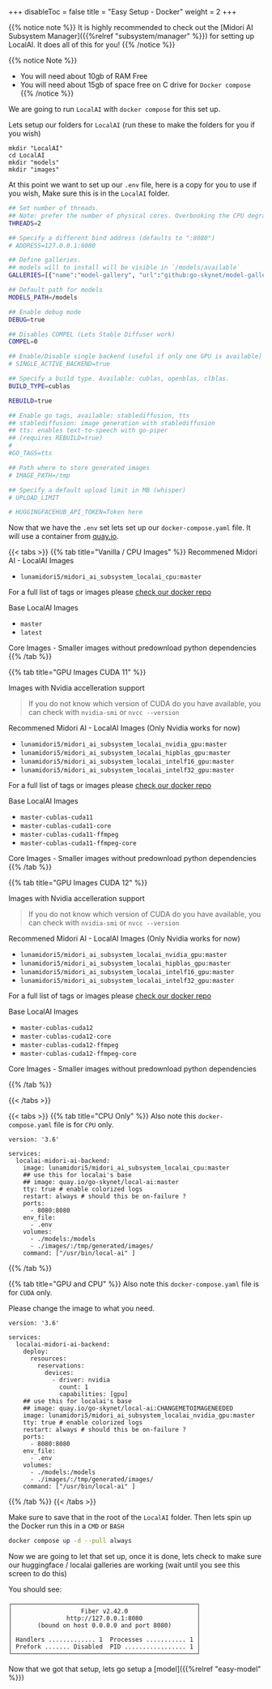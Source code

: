 
+++
disableToc = false
title = "Easy Setup - Docker"
weight = 2
+++

{{% notice note %}}
It is highly recommended to check out the [Midori AI Subsystem Manager]({{%relref "subsystem/manager" %}}) for setting up LocalAI. It does all of this for you!
{{% /notice %}}

{{% notice Note %}}
- You will need about 10gb of RAM Free
- You will need about 15gb of space free on C drive for ``Docker compose``
{{% /notice %}}

We are going to run `LocalAI` with `docker compose` for this set up.

Lets setup our folders for ``LocalAI`` (run these to make the folders for you if you wish)
```batch
mkdir "LocalAI"
cd LocalAI
mkdir "models"
mkdir "images"
```

At this point we want to set up our `.env` file, here is a copy for you to use if you wish, Make sure this is in the ``LocalAI`` folder.

```bash
## Set number of threads.
## Note: prefer the number of physical cores. Overbooking the CPU degrades performance notably.
THREADS=2

## Specify a different bind address (defaults to ":8080")
# ADDRESS=127.0.0.1:8080

## Define galleries.
## models will to install will be visible in `/models/available`
GALLERIES=[{"name":"model-gallery", "url":"github:go-skynet/model-gallery/index.yaml"}, {"url": "github:go-skynet/model-gallery/huggingface.yaml","name":"huggingface"}]

## Default path for models
MODELS_PATH=/models

## Enable debug mode
DEBUG=true

## Disables COMPEL (Lets Stable Diffuser work)
COMPEL=0

## Enable/Disable single backend (useful if only one GPU is available)
# SINGLE_ACTIVE_BACKEND=true

## Specify a build type. Available: cublas, openblas, clblas.
BUILD_TYPE=cublas

REBUILD=true

## Enable go tags, available: stablediffusion, tts
## stablediffusion: image generation with stablediffusion
## tts: enables text-to-speech with go-piper 
## (requires REBUILD=true)
#
#GO_TAGS=tts

## Path where to store generated images
# IMAGE_PATH=/tmp

## Specify a default upload limit in MB (whisper)
# UPLOAD_LIMIT

# HUGGINGFACEHUB_API_TOKEN=Token here
```


Now that we have the `.env` set lets set up our `docker-compose.yaml` file.
It will use a container from [quay.io](https://quay.io/repository/go-skynet/local-ai?tab=tags).

{{< tabs >}}
{{% tab title="Vanilla / CPU Images" %}}
Recommened Midori AI - LocalAI Images
- `lunamidori5/midori_ai_subsystem_localai_cpu:master`

For a full list of tags or images please [check our docker repo](https://hub.docker.com/r/lunamidori5/midori_ai_subsystem_localai_cpu/tags)

Base LocalAI Images
- `master`
- `latest`

Core Images - Smaller images without predownload python dependencies
{{% /tab %}}

{{% tab title="GPU Images CUDA 11" %}}

Images with Nvidia accelleration support

> If you do not know which version of CUDA do you have available, you can check with `nvidia-smi` or `nvcc --version`

Recommened Midori AI - LocalAI Images (Only Nvidia works for now)
- `lunamidori5/midori_ai_subsystem_localai_nvidia_gpu:master`
- `lunamidori5/midori_ai_subsystem_localai_hipblas_gpu:master`
- `lunamidori5/midori_ai_subsystem_localai_intelf16_gpu:master`
- `lunamidori5/midori_ai_subsystem_localai_intelf32_gpu:master`

For a full list of tags or images please [check our docker repo](https://hub.docker.com/r/lunamidori5/midori_ai_subsystem_localai_gpu/tags)

Base LocalAI Images
- `master-cublas-cuda11`
- `master-cublas-cuda11-core`
- `master-cublas-cuda11-ffmpeg`
- `master-cublas-cuda11-ffmpeg-core`

Core Images - Smaller images without predownload python dependencies
{{% /tab %}}

{{% tab title="GPU Images CUDA 12" %}}

Images with Nvidia accelleration support

> If you do not know which version of CUDA do you have available, you can check with `nvidia-smi` or `nvcc --version`

Recommened Midori AI - LocalAI Images (Only Nvidia works for now)
- `lunamidori5/midori_ai_subsystem_localai_nvidia_gpu:master`
- `lunamidori5/midori_ai_subsystem_localai_hipblas_gpu:master`
- `lunamidori5/midori_ai_subsystem_localai_intelf16_gpu:master`
- `lunamidori5/midori_ai_subsystem_localai_intelf32_gpu:master`

For a full list of tags or images please [check our docker repo](https://hub.docker.com/r/lunamidori5/midori_ai_subsystem_localai_gpu/tags)

Base LocalAI Images
- `master-cublas-cuda12`
- `master-cublas-cuda12-core`
- `master-cublas-cuda12-ffmpeg`
- `master-cublas-cuda12-ffmpeg-core`

Core Images - Smaller images without predownload python dependencies

{{% /tab %}}

{{< /tabs >}}

{{< tabs >}}
{{% tab title="CPU Only" %}}
Also note this `docker-compose.yaml` file is for `CPU` only.

```docker
version: '3.6'

services:
  localai-midori-ai-backend:
    image: lunamidori5/midori_ai_subsystem_localai_cpu:master
    ## use this for localai's base 
    ## image: quay.io/go-skynet/local-ai:master
    tty: true # enable colorized logs
    restart: always # should this be on-failure ?
    ports:
      - 8080:8080
    env_file:
      - .env
    volumes:
      - ./models:/models
      - ./images/:/tmp/generated/images/
    command: ["/usr/bin/local-ai" ]
```
{{% /tab %}}

{{% tab title="GPU and CPU" %}}
Also note this `docker-compose.yaml` file is for `CUDA` only.

Please change the image to what you need.

```docker
version: '3.6'

services:
  localai-midori-ai-backend:
    deploy:
      resources:
        reservations:
          devices:
            - driver: nvidia
              count: 1
              capabilities: [gpu]
    ## use this for localai's base 
    ## image: quay.io/go-skynet/local-ai:CHANGEMETOIMAGENEEDED
    image: lunamidori5/midori_ai_subsystem_localai_nvidia_gpu:master
    tty: true # enable colorized logs
    restart: always # should this be on-failure ?
    ports:
      - 8080:8080
    env_file:
      - .env
    volumes:
      - ./models:/models
      - ./images/:/tmp/generated/images/
    command: ["/usr/bin/local-ai" ]
```
{{% /tab %}}
{{< /tabs >}}


Make sure to save that in the root of the `LocalAI` folder. Then lets spin up the Docker run this in a `CMD` or `BASH`

```bash
docker compose up -d --pull always
```


Now we are going to let that set up, once it is done, lets check to make sure our huggingface / localai galleries are working (wait until you see this screen to do this)

You should see:
```
┌───────────────────────────────────────────────────┐
│                   Fiber v2.42.0                   │
│               http://127.0.0.1:8080               │
│       (bound on host 0.0.0.0 and port 8080)       │
│                                                   │
│ Handlers ............. 1  Processes ........... 1 │
│ Prefork ....... Disabled  PID ................. 1 │
└───────────────────────────────────────────────────┘
```

Now that we got that setup, lets go setup a [model]({{%relref "easy-model" %}})

